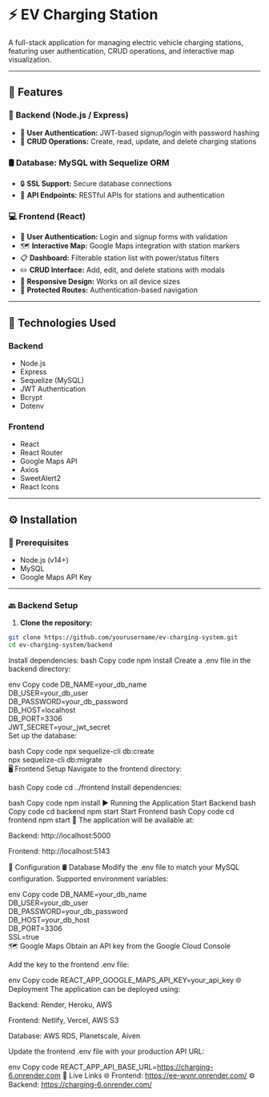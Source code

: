# ⚡ EV Charging Station

A full-stack application for managing electric vehicle charging stations, featuring user authentication, CRUD operations, and interactive map visualization.

---

## 🚀 Features

### 🔧 Backend (Node.js / Express)

- 🔐 **User Authentication:** JWT-based signup/login with password hashing  
- 🔁 **CRUD Operations:** Create, read, update, and delete charging stations  

### 🛢️ Database: MySQL with Sequelize ORM

- 🔒 **SSL Support:** Secure database connections  
- 🔗 **API Endpoints:** RESTful APIs for stations and authentication  

### 💻 Frontend (React)

- 🔐 **User Authentication:** Login and signup forms with validation  
- 🗺️ **Interactive Map:** Google Maps integration with station markers  
- 📋 **Dashboard:** Filterable station list with power/status filters  
- ✏️ **CRUD Interface:** Add, edit, and delete stations with modals  
- 📱 **Responsive Design:** Works on all device sizes  
- 🔐 **Protected Routes:** Authentication-based navigation  

---

## 🧰 Technologies Used

### Backend

- Node.js  
- Express  
- Sequelize (MySQL)  
- JWT Authentication  
- Bcrypt  
- Dotenv  

### Frontend

- React  
- React Router  
- Google Maps API  
- Axios  
- SweetAlert2  
- React Icons  

---

## ⚙️ Installation

### 📌 Prerequisites

- Node.js (v14+)  
- MySQL  
- Google Maps API Key  

---

### 🔙 Backend Setup

1. **Clone the repository:**

```bash
git clone https://github.com/yourusername/ev-charging-system.git
cd ev-charging-system/backend
```

Install dependencies:
bash
Copy code
npm install
Create a .env file in the backend directory:

env
Copy code
DB_NAME=your_db_name  
DB_USER=your_db_user  
DB_PASSWORD=your_db_password  
DB_HOST=localhost  
DB_PORT=3306  
JWT_SECRET=your_jwt_secret  
Set up the database:

bash
Copy code
npx sequelize-cli db:create  
npx sequelize-cli db:migrate  
🖥️ Frontend Setup
Navigate to the frontend directory:

bash
Copy code
cd ../frontend
Install dependencies:

bash
Copy code
npm install
▶️ Running the Application
Start Backend
bash
Copy code
cd backend
npm start
Start Frontend
bash
Copy code
cd frontend
npm start
🔗 The application will be available at:

Backend: http://localhost:5000

Frontend: http://localhost:5143

🔧 Configuration
🛢️ Database
Modify the .env file to match your MySQL configuration.
Supported environment variables:

env
Copy code
DB_NAME=your_db_name  
DB_USER=your_db_user  
DB_PASSWORD=your_db_password  
DB_HOST=your_db_host  
DB_PORT=3306  
SSL=true  
🗺️ Google Maps
Obtain an API key from the Google Cloud Console

Add the key to the frontend .env file:

env
Copy code
REACT_APP_GOOGLE_MAPS_API_KEY=your_api_key
🌐 Deployment
The application can be deployed using:

Backend: Render, Heroku, AWS

Frontend: Netlify, Vercel, AWS S3

Database: AWS RDS, Planetscale, Aiven

Update the frontend .env file with your production API URL:

env
Copy code
REACT_APP_API_BASE_URL=https://charging-6.onrender.com
🔗 Live Links
🌐 Frontend: https://ee-wvnr.onrender.com/
⚙️ Backend: https://charging-6.onrender.com/



